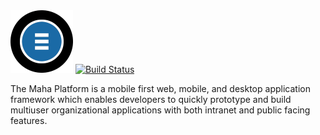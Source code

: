 <img src="https://github.com/mahaplatform/mahaplatform.com/blob/master/src/core/admin/public/images/maha.png" title="The Maha Platform" alt="The Maha Platform" width="100" />

<a href="https://circleci.com/gh/mahaplatform/mahaplatform.com">
  <img src="https://img.shields.io/circleci/build/gh/mahaplatform/mahaplatform.com.svg?maxAge=600" alt="Build Status" >
</a>

The Maha Platform is a mobile first web, mobile, and desktop application framework
which enables developers to quickly prototype and build multiuser organizational
applications with both intranet and public facing features.
